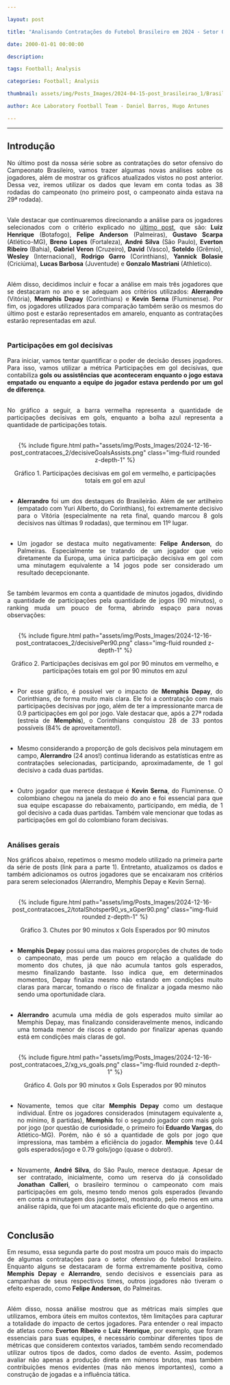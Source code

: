 ```yaml
---

layout: post

title: "Analisando Contratações do Futebol Brasileiro em 2024 - Setor Ofensivo: Parte 2"

date: 2000-01-01 00:00:00

description:

tags: Football; Analysis

categories: Football; Analysis

thumbnail: assets/img/Posts_Images/2024-04-15-post_brasileirao_1/Brasileirao_Assai_2022.png

author: Ace Laboratory Football Team - Daniel Barros, Hugo Antunes

---
```


---

<h2> <b> Introdução </b></h2>
  
<div  style="text-align: justify">

No último post da nossa série sobre as contratações do setor ofensivo do Campeonato Brasileiro, vamos trazer algumas novas análises sobre os jogadores, além de mostrar os gráficos atualizados vistos no post anterior. Dessa vez, iremos utilizar os dados que levam em conta todas as 38 rodadas do campeonato (no primeiro post, o campeonato ainda estava na 29ª rodada).
<br/><br/>

Vale destacar que continuaremos direcionando a análise para os jogadores selecionados com o critério explicado no <a  href = "https://ac3lab.github.io/blog/2000/post_contratacoes_1_pt/"> último post</a>, que são: **Luiz Henrique** (Botafogo), **Felipe Anderson** (Palmeiras), **Gustavo Scarpa** (Atlético-MG), **Breno Lopes** (Fortaleza), **André Silva** (São Paulo), **Everton Ribeiro** (Bahia), **Gabriel Veron** (Cruzeiro), **David** (Vasco), **Soteldo** (Grêmio), **Wesley** (Internacional), **Rodrigo Garro** (Corinthians), **Yannick Bolasie** (Criciúma), **Lucas Barbosa** (Juventude) e **Gonzalo Mastriani** (Athletico). <br/><br/>

Além disso, decidimos incluir e focar a análise em mais três jogadores que se destacaram no ano e se adequam aos critérios utilizados: **Alerrandro** (Vitória), **Memphis Depay** (Corinthians) e **Kevin Serna** (Fluminense). Por fim, os jogadores utilizados para comparação também serão os mesmos do último post e estarão representados em amarelo, enquanto as contratações estarão representadas em azul.  <br/><br/>


<h3> <b> Participações em gol decisivas </b> </h3>

Para iniciar, vamos tentar quantificar o poder de decisão desses jogadores. Para isso, vamos utilizar a métrica Participações em gol decisivas, que contabiliza **gols ou assistências que aconteceram enquanto o jogo estava empatado ou enquanto a equipe do jogador estava perdendo por um gol de diferença**. <br/><br/>

No gráfico a seguir, a barra vermelha representa a quantidade de participações decisivas em gols, enquanto a bolha azul representa a quantidade de participações totais. <br/><br/>


<div  style="width: 100%; margin: 0 auto; text-align: center;">

{% include figure.html path="assets/img/Posts_Images/2024-12-16-post_contratacoes_2/decisiveGoalsAssists.png" class="img-fluid rounded z-depth-1" %}

</div>

<center>Gráfico 1. Participações decisivas em gol em vermelho, e participações totais em gol em azul <br/><br/></center>


- **Alerrandro** foi um dos destaques do Brasileirão. Além de ser artilheiro (empatado com Yuri Alberto, do Corinthians), foi extremamente decisivo para o Vitória (especialmente na reta final, quando marcou 8 gols decisivos nas últimas 9 rodadas), que terminou em 11º lugar. <br/><br/>

- Um jogador se destaca muito negativamente: **Felipe Anderson**, do Palmeiras. Especialmente se tratando de um jogador que veio diretamente da Europa, uma única participação decisiva em gol com uma minutagem equivalente a 14 jogos pode ser considerado um resultado decepcionante. <br/><br/>

Se também levarmos em conta a quantidade de minutos jogados, dividindo a quantidade de participações pela quantidade de jogos (90 minutos), o ranking muda um pouco de forma, abrindo espaço para novas observações: <br/><br/>

<div  style="width: 100%; margin: 0 auto; text-align: center;">

{% include figure.html path="assets/img/Posts_Images/2024-12-16-post_contratacoes_2/decisivePer90.png" class="img-fluid rounded z-depth-1" %}

</div>

<center>Gráfico 2. Participações decisivas em gol por 90 minutos em vermelho, e participações totais em gol por 90 minutos em azul <br/><br/></center>


- Por esse gráfico, é possível ver o impacto de **Memphis Depay**, do Corinthians, de forma muito mais clara. Ele foi a contratação com mais participações decisivas por jogo, além de ter a impressionante marca de 0.9 participações em gol por jogo. Vale destacar que, após a 27ª rodada (estreia de **Memphis**), o Corinthians conquistou 28 de 33 pontos possíveis (84% de aproveitamento!). <br/><br/>

- Mesmo considerando a proporção de gols decisivos pela minutagem em campo, **Alerrandro** (24 anos!) continua liderando as estatísticas entre as contratações selecionadas, participando, aproximadamente, de 1 gol decisivo a cada duas partidas. <br/><br/>

- Outro jogador que merece destaque é **Kevin Serna**, do Fluminense. O colombiano chegou na janela do meio do ano e foi essencial para que sua equipe escapasse do rebaixamento, participando, em média, de 1 gol decisivo a cada duas partidas. Também vale mencionar que todas as participações em gol do colombiano foram decisivas. <br/><br/>



<h3>  <b> Análises gerais </b> </h3>

Nos gráficos abaixo, repetimos o mesmo modelo utilizado na primeira parte da série de posts (link para a parte 1). Entretanto, atualizamos os dados e também adicionamos os outros jogadores que se encaixaram nos critérios para serem selecionados (Alerrandro, Memphis Depay e Kevin Serna). <br/><br/>

<div  style="width: 100%; margin: 0 auto; text-align: center;">

{% include figure.html path="assets/img/Posts_Images/2024-12-16-post_contratacoes_2/totalShotsper90_vs_xGper90.png" class="img-fluid rounded z-depth-1" %}

</div>

<center>Gráfico 3. Chutes por 90 minutos x Gols Esperados por 90 minutos <br/><br/></center>

- **Memphis Depay** possui uma das maiores proporções de chutes de todo o campeonato, mas perde um pouco em relação a qualidade do momento dos chutes, já que não acumula tantos gols esperados, mesmo finalizando bastante. Isso indica que, em determinados momentos, Depay finaliza mesmo não estando em condições muito claras para marcar, tomando o risco de finalizar a jogada mesmo não sendo uma oportunidade clara. <br/><br/>

- **Alerrandro** acumula uma média de gols esperados muito similar ao Memphis Depay, mas finalizando consideravelmente menos, indicando uma tomada menor de riscos e optando por finalizar apenas quando está em condições mais claras de gol. <br/><br/>

<div  style="width: 100%; margin: 0 auto; text-align: center;">

{% include figure.html path="assets/img/Posts_Images/2024-12-16-post_contratacoes_2/xg_vs_goals.png" class="img-fluid rounded z-depth-1" %}

</div>

<center> Gráfico 4. Gols por 90 minutos x Gols Esperados por 90 minutos <br/><br/></center>

- Novamente, temos que citar **Memphis Depay** como um destaque individual. Entre os jogadores considerados (minutagem equivalente a, no mínimo, 8 partidas), **Memphis** foi o segundo jogador com mais gols por jogo (por questão de curiosidade, o primeiro foi **Eduardo Vargas**, do Atlético-MG). Porém, não é só a quantidade de gols por jogo que impressiona, mas também a eficiência do jogador. **Memphis** teve 0.44 gols esperados/jogo e 0.79 gols/jogo (quase o dobro!). <br/><br/>

- Novamente, **André Silva**, do São Paulo, merece destaque. Apesar de ser contratado, inicialmente, como um reserva do já consolidado **Jonathan Calleri**, o brasileiro terminou o campeonato com mais participações em gols, mesmo tendo menos gols esperados (levando em conta a minutagem dos jogadores), mostrando, pelo menos em uma análise rápida, que foi um atacante mais eficiente do que o argentino. <br/><br/>


<h2> <b> Conclusão </b></h2>

Em resumo, essa segunda parte do post mostra um pouco mais do impacto de algumas contratações para o setor ofensivo do futebol brasileiro. Enquanto alguns se destacaram de forma extremamente positiva, como **Memphis Depay** e **Alerrandro**, sendo decisivos e essenciais para as campanhas de seus respectivos times, outros jogadores não tiveram o efeito esperado, como **Felipe Anderson**, do Palmeiras. <br/><br/>

Além disso, nossa análise mostrou que as métricas mais simples que utilizamos, embora úteis em muitos contextos, têm limitações para capturar a totalidade do impacto de certos jogadores. Para entender o real impacto de atletas como **Everton Ribeiro** e **Luiz Henrique**, por exemplo, que foram essenciais para suas equipes, é necessário combinar diferentes tipos de métricas que considerem contextos variados, também sendo recomendado utilizar outros tipos de dados, como dados de evento. Assim, podemos avaliar não apenas a produção direta em números brutos, mas também contribuições menos evidentes (mas não menos importantes), como a construção de jogadas e a influência tática. <br/><br/>



<div>

